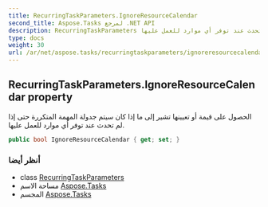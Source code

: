 ```yaml
---
title: RecurringTaskParameters.IgnoreResourceCalendar
second_title: Aspose.Tasks لمرجع .NET API
description: RecurringTaskParameters ملكية. الحصول على قيمة أو تعيينها تشير إلى ما إذا كان سيتم جدولة المهمة المتكررة حتى إذا لم تحدث عند توفر أي موارد للعمل عليها.
type: docs
weight: 30
url: /ar/net/aspose.tasks/recurringtaskparameters/ignoreresourcecalendar/
---
```

## RecurringTaskParameters.IgnoreResourceCalendar property

الحصول على قيمة أو تعيينها تشير إلى ما إذا كان سيتم جدولة المهمة المتكررة حتى إذا لم تحدث عند توفر أي موارد للعمل عليها.

```csharp
public bool IgnoreResourceCalendar { get; set; }
```

### أنظر أيضا

* class [RecurringTaskParameters](../)
* مساحة الاسم [Aspose.Tasks](../../recurringtaskparameters/)
* المجسم [Aspose.Tasks](../../../)


